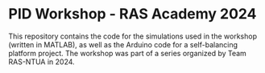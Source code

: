# PID Workshop - RAS Academy 2024

This repository contains the code for the simulations used in the workshop (written in MATLAB), as well as the Arduino code for a self-balancing platform project.
The workshop was part of a series organized by Team RAS-NTUA in 2024.
